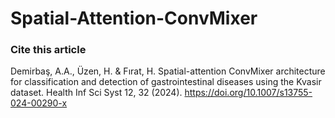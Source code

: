 # Spatial-Attention-ConvMixer

### Cite this article
Demirbaş, A.A., Üzen, H. & Fırat, H. Spatial-attention ConvMixer architecture for classification and detection of gastrointestinal diseases using the Kvasir dataset. Health Inf Sci Syst 12, 32 (2024). https://doi.org/10.1007/s13755-024-00290-x


